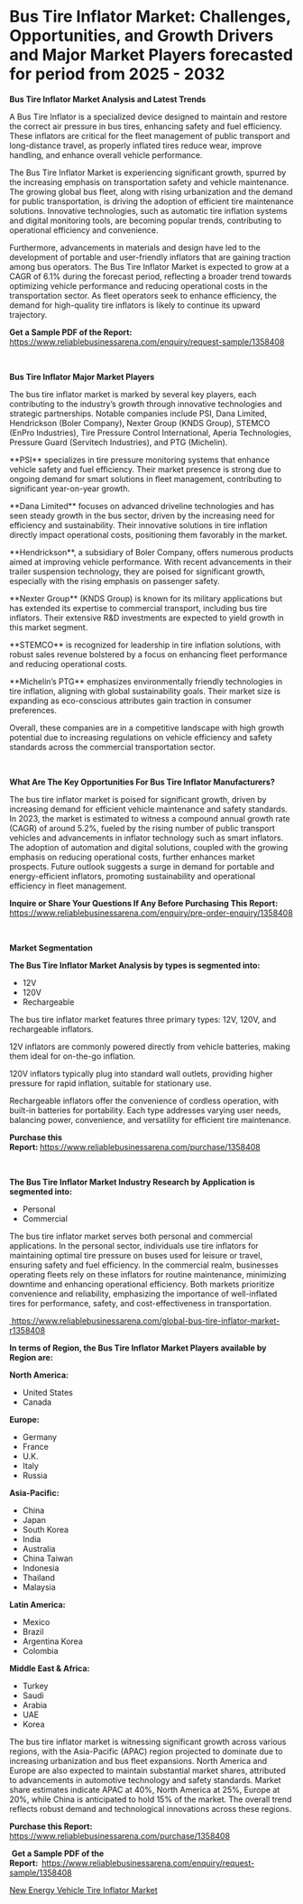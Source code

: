 <p><h1>Bus Tire Inflator Market: Challenges, Opportunities, and Growth Drivers and Major Market Players forecasted for period from 2025 - 2032</h1></p><p><strong>Bus Tire Inflator Market Analysis and Latest Trends</strong></p>
<p><p>A Bus Tire Inflator is a specialized device designed to maintain and restore the correct air pressure in bus tires, enhancing safety and fuel efficiency. These inflators are critical for the fleet management of public transport and long-distance travel, as properly inflated tires reduce wear, improve handling, and enhance overall vehicle performance.</p><p>The Bus Tire Inflator Market is experiencing significant growth, spurred by the increasing emphasis on transportation safety and vehicle maintenance. The growing global bus fleet, along with rising urbanization and the demand for public transportation, is driving the adoption of efficient tire maintenance solutions. Innovative technologies, such as automatic tire inflation systems and digital monitoring tools, are becoming popular trends, contributing to operational efficiency and convenience.</p><p>Furthermore, advancements in materials and design have led to the development of portable and user-friendly inflators that are gaining traction among bus operators. The Bus Tire Inflator Market is expected to grow at a CAGR of 6.1% during the forecast period, reflecting a broader trend towards optimizing vehicle performance and reducing operational costs in the transportation sector. As fleet operators seek to enhance efficiency, the demand for high-quality tire inflators is likely to continue its upward trajectory.</p></p>
<p><strong>Get a Sample PDF of the Report:&nbsp;</strong> <a href="https://www.reliablebusinessarena.com/enquiry/request-sample/1358408?utm_campaign=2137&utm_medium=2&utm_source=Github&utm_content=ia&utm_term=30032025&utm_id=bus-tire-inflator">https://www.reliablebusinessarena.com/enquiry/request-sample/1358408</a></p>
<p>&nbsp;</p>
<p><strong>Bus Tire Inflator Major Market Players</strong></p>
<p><p>The bus tire inflator market is marked by several key players, each contributing to the industry’s growth through innovative technologies and strategic partnerships. Notable companies include PSI, Dana Limited, Hendrickson (Boler Company), Nexter Group (KNDS Group), STEMCO (EnPro Industries), Tire Pressure Control International, Aperia Technologies, Pressure Guard (Servitech Industries), and PTG (Michelin).</p><p>**PSI** specializes in tire pressure monitoring systems that enhance vehicle safety and fuel efficiency. Their market presence is strong due to ongoing demand for smart solutions in fleet management, contributing to significant year-on-year growth.</p><p>**Dana Limited** focuses on advanced driveline technologies and has seen steady growth in the bus sector, driven by the increasing need for efficiency and sustainability. Their innovative solutions in tire inflation directly impact operational costs, positioning them favorably in the market.</p><p>**Hendrickson**, a subsidiary of Boler Company, offers numerous products aimed at improving vehicle performance. With recent advancements in their trailer suspension technology, they are poised for significant growth, especially with the rising emphasis on passenger safety.</p><p>**Nexter Group** (KNDS Group) is known for its military applications but has extended its expertise to commercial transport, including bus tire inflators. Their extensive R&D investments are expected to yield growth in this market segment.</p><p>**STEMCO** is recognized for leadership in tire inflation solutions, with robust sales revenue bolstered by a focus on enhancing fleet performance and reducing operational costs.</p><p>**Michelin’s PTG** emphasizes environmentally friendly technologies in tire inflation, aligning with global sustainability goals. Their market size is expanding as eco-conscious attributes gain traction in consumer preferences.</p><p>Overall, these companies are in a competitive landscape with high growth potential due to increasing regulations on vehicle efficiency and safety standards across the commercial transportation sector.</p></p>
<p>&nbsp;</p>
<p><strong>What Are The Key Opportunities For Bus Tire Inflator Manufacturers?</strong></p>
<p><p>The bus tire inflator market is poised for significant growth, driven by increasing demand for efficient vehicle maintenance and safety standards. In 2023, the market is estimated to witness a compound annual growth rate (CAGR) of around 5.2%, fueled by the rising number of public transport vehicles and advancements in inflator technology such as smart inflators. The adoption of automation and digital solutions, coupled with the growing emphasis on reducing operational costs, further enhances market prospects. Future outlook suggests a surge in demand for portable and energy-efficient inflators, promoting sustainability and operational efficiency in fleet management.</p></p>
<p><strong>Inquire or Share Your Questions If Any Before Purchasing This Report:</strong> <a href="https://www.reliablebusinessarena.com/enquiry/pre-order-enquiry/1358408?utm_campaign=2137&utm_medium=2&utm_source=Github&utm_content=ia&utm_term=30032025&utm_id=bus-tire-inflator">https://www.reliablebusinessarena.com/enquiry/pre-order-enquiry/1358408</a></p>
<p>&nbsp;</p>
<p><strong>Market Segmentation</strong></p>
<p><strong>The Bus Tire Inflator Market Analysis by types is segmented into:</strong></p>
<p><ul><li>12V</li><li>120V</li><li>Rechargeable</li></ul></p>
<p><p>The bus tire inflator market features three primary types: 12V, 120V, and rechargeable inflators. </p><p>12V inflators are commonly powered directly from vehicle batteries, making them ideal for on-the-go inflation. </p><p>120V inflators typically plug into standard wall outlets, providing higher pressure for rapid inflation, suitable for stationary use. </p><p>Rechargeable inflators offer the convenience of cordless operation, with built-in batteries for portability. Each type addresses varying user needs, balancing power, convenience, and versatility for efficient tire maintenance.</p></p>
<p><strong>Purchase this Report:&nbsp;</strong><a href="https://www.reliablebusinessarena.com/purchase/1358408?utm_campaign=2137&utm_medium=2&utm_source=Github&utm_content=ia&utm_term=30032025&utm_id=bus-tire-inflator">https://www.reliablebusinessarena.com/purchase/1358408</a></p>
<p>&nbsp;</p>
<p><strong>The Bus Tire Inflator Market Industry Research by Application is segmented into:</strong></p>
<p><ul><li>Personal</li><li>Commercial</li></ul></p>
<p><p>The bus tire inflator market serves both personal and commercial applications. In the personal sector, individuals use tire inflators for maintaining optimal tire pressure on buses used for leisure or travel, ensuring safety and fuel efficiency. In the commercial realm, businesses operating fleets rely on these inflators for routine maintenance, minimizing downtime and enhancing operational efficiency. Both markets prioritize convenience and reliability, emphasizing the importance of well-inflated tires for performance, safety, and cost-effectiveness in transportation.</p></p>
<p><a href="https://www.reliablebusinessarena.com/global-bus-tire-inflator-market-r1358408?utm_campaign=2137&utm_medium=2&utm_source=Github&utm_content=ia&utm_term=30032025&utm_id=bus-tire-inflator">&nbsp;https://www.reliablebusinessarena.com/global-bus-tire-inflator-market-r1358408</a></p>
<p><strong>In terms of Region, the Bus Tire Inflator Market Players available by Region are:</strong></p>
<p>
    <p> <strong> North America: </strong>
        <ul>
            <li>United States</li>
            <li>Canada</li>
        </ul>
        </p> 
    <p> <strong> Europe: </strong>
        <ul>
            <li>Germany</li>
            <li>France</li>
            <li>U.K.</li>
            <li>Italy</li>
            <li>Russia</li>
        </ul>
        </p> 
    <p> <strong> Asia-Pacific: </strong>
        <ul>
            <li>China</li>
            <li>Japan</li>
            <li>South Korea</li>
            <li>India</li>
            <li>Australia</li>
            <li>China Taiwan</li>
            <li>Indonesia</li>
            <li>Thailand</li>
            <li>Malaysia</li>
        </ul>
        </p> 
    <p> <strong> Latin America: </strong>
        <ul>
            <li>Mexico</li>
            <li>Brazil</li>
            <li>Argentina Korea</li>
            <li>Colombia</li>
        </ul>
        </p> 
    <p> <strong> Middle East & Africa: </strong>
        <ul>
            <li>Turkey</li>
            <li>Saudi</li>
            <li>Arabia</li>
            <li>UAE</li>
            <li>Korea</li>
        </ul>
    </p>
    </p>
<p><p>The bus tire inflator market is witnessing significant growth across various regions, with the Asia-Pacific (APAC) region projected to dominate due to increasing urbanization and bus fleet expansions. North America and Europe are also expected to maintain substantial market shares, attributed to advancements in automotive technology and safety standards. Market share estimates indicate APAC at 40%, North America at 25%, Europe at 20%, while China is anticipated to hold 15% of the market. The overall trend reflects robust demand and technological innovations across these regions.</p></p>
<p><strong>Purchase this Report: </strong><a href="https://www.reliablebusinessarena.com/purchase/1358408?utm_campaign=2137&utm_medium=2&utm_source=Github&utm_content=ia&utm_term=30032025&utm_id=bus-tire-inflator">https://www.reliablebusinessarena.com/purchase/1358408</a></p>
<p>&nbsp;<strong>Get a Sample PDF of the Report:&nbsp;&nbsp;</strong><a href="https://www.reliablebusinessarena.com/enquiry/request-sample/1358408?utm_campaign=2137&utm_medium=2&utm_source=Github&utm_content=ia&utm_term=30032025&utm_id=bus-tire-inflator">https://www.reliablebusinessarena.com/enquiry/request-sample/1358408</a></p>
<p><strong></strong></p>
<p><p><a href="https://github.com/tamvrosiya/Market-Research-Report-List-6/blob/main/new-energy-vehicle-tire-inflator-market.md?utm_campaign=2137&utm_medium=2&utm_source=Github&utm_content=ia&utm_term=30032025&utm_id=bus-tire-inflator">New Energy Vehicle Tire Inflator Market</a></p></p>